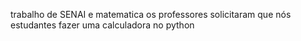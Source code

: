 trabalho de  SENAI e matematica
os professores solicitaram que nós estudantes fazer uma calculadora no python
